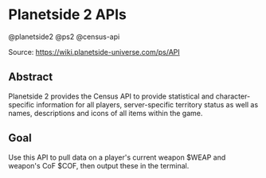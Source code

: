 # Planetside 2 APIs

@planetside2 @ps2 @census-api

Source: https://wiki.planetside-universe.com/ps/API

## Abstract

Planetside 2 provides the Census API to provide statistical and character-specific information for all players, server-specific territory status as well as names, descriptions and icons of all items within the game.

## Goal

Use this API to pull data on a player's current weapon $WEAP and weapon's CoF $COF, then output these in the terminal.